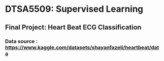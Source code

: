# DTSA5509: Supervised Learning
## Final Project: Heart Beat ECG Classification
### Data source : https://www.kaggle.com/datasets/shayanfazeli/heartbeat/data
